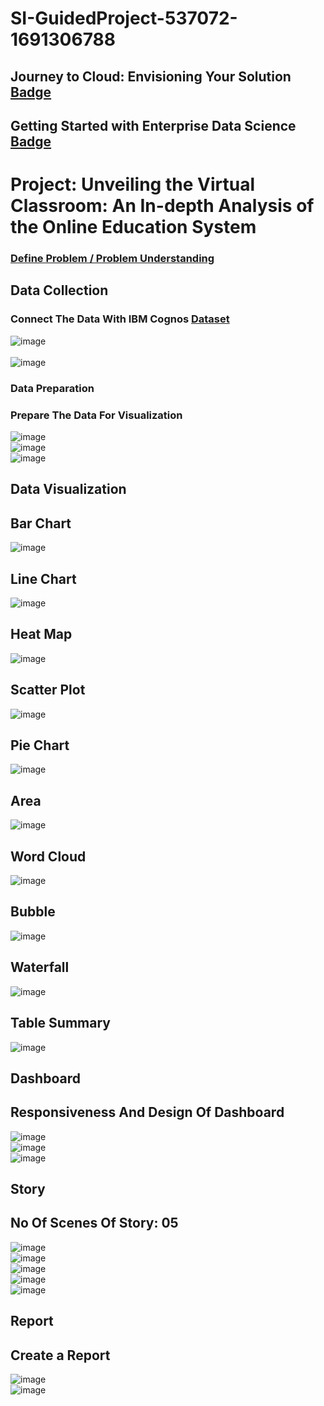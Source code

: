 # SI-GuidedProject-537072-1691306788

## Journey to Cloud: Envisioning Your Solution [Badge](https://www.credly.com/badges/d2295e4c-1bae-4695-b35d-b3ac8704165a/public_url) <br>
## Getting Started with Enterprise Data Science [Badge](https://www.credly.com/badges/8d7e78f7-0694-46fa-864f-13d672e97563/public_url) <br>
# Project: Unveiling the Virtual Classroom: An In-depth Analysis of the Online Education System <br>
### [Define Problem / Problem Understanding](https://github.com/smartinternz02/SI-GuidedProject-537072-1691306788/blob/main/Define_Problem_R_%20Problem_Understanding.docx) <br>

## Data Collection <br>
### Connect The Data With IBM Cognos [Dataset](https://github.com/smartinternz02/SI-GuidedProject-537072-1691306788/blob/main/ONLINE%20EDUCATION%20SYSTEM%20REVIEW.csv) <br>
![image](https://github.com/smartinternz02/SI-GuidedProject-537072-1691306788/assets/38531342/ce497a41-a593-4707-af99-0c727e712b20) <br>
<br>
![image](https://github.com/smartinternz02/SI-GuidedProject-537072-1691306788/assets/38531342/2816e48c-05e1-4eb8-bc55-6cac1ab4ad94)
<br>
### Data Preparation <br>
### Prepare The Data For Visualization <br>
![image](https://github.com/smartinternz02/SI-GuidedProject-537072-1691306788/assets/38531342/abb90064-f564-4061-978d-aef522db8434)
<br>
![image](https://github.com/smartinternz02/SI-GuidedProject-537072-1691306788/assets/38531342/d14a94eb-3c6b-411e-be5f-2cb1eac6613b)
<br>
![image](https://github.com/smartinternz02/SI-GuidedProject-537072-1691306788/assets/38531342/d5bf4663-d2b6-4029-942d-f983fafae7ef)
<br>
## Data Visualization <br>
## Bar Chart <br>
![image](https://github.com/smartinternz02/SI-GuidedProject-537072-1691306788/assets/38531342/7f352967-03b3-491d-ab5f-54864ef94c29) <br>
## Line Chart <br>
![image](https://github.com/smartinternz02/SI-GuidedProject-537072-1691306788/assets/38531342/5d3e4504-2e50-4689-8fcb-e089e368a182) <br>
## Heat Map <br>
![image](https://github.com/smartinternz02/SI-GuidedProject-537072-1691306788/assets/38531342/5fe51c8c-8a7b-4498-b0d7-65a247b098b7) <br>
## Scatter Plot <br>
![image](https://github.com/smartinternz02/SI-GuidedProject-537072-1691306788/assets/38531342/174a097c-5c63-4c9b-8d95-09b121524d93) <br>
## Pie Chart <br>
![image](https://github.com/smartinternz02/SI-GuidedProject-537072-1691306788/assets/38531342/8913de63-0dc0-4514-a0f2-13dd87727bda) <br>
## Area <br>
![image](https://github.com/smartinternz02/SI-GuidedProject-537072-1691306788/assets/38531342/724bbfe6-5bbf-4e9e-8d76-d29f254fc962) <br>
## Word Cloud <br>
![image](https://github.com/smartinternz02/SI-GuidedProject-537072-1691306788/assets/38531342/5b23e3fb-ca37-4a18-9181-8c5b7171ab80) <br>
## Bubble <br>
![image](https://github.com/smartinternz02/SI-GuidedProject-537072-1691306788/assets/38531342/ce2ee5c5-0dfd-45a6-962b-c379e7c319df) <br>
## Waterfall <br>
![image](https://github.com/smartinternz02/SI-GuidedProject-537072-1691306788/assets/38531342/8d0f8e8b-5f0b-45b9-b1bf-6123ea4e1d64) <br>
## Table Summary <br>
![image](https://github.com/smartinternz02/SI-GuidedProject-537072-1691306788/assets/38531342/754142bd-4f5b-41a3-9342-e29474d4e4e3) <br>
## Dashboard <br>
## Responsiveness And Design Of Dashboard <br>
![image](https://github.com/smartinternz02/SI-GuidedProject-537072-1691306788/assets/38531342/f466451e-e35b-4540-8c13-32b9fc4882fd) <br>
![image](https://github.com/smartinternz02/SI-GuidedProject-537072-1691306788/assets/38531342/3d368b4f-f25a-47ce-94bc-66f4b5e5bc3f) <br>
![image](https://github.com/smartinternz02/SI-GuidedProject-537072-1691306788/assets/38531342/4164f04d-10c3-47ce-a9aa-16de53d8bcc5) <br>
## Story <br>
## No Of Scenes Of Story: 05 <br>
![image](https://github.com/smartinternz02/SI-GuidedProject-537072-1691306788/assets/38531342/1828d160-0bc4-4154-b098-185c0cf8d40d) <br>
![image](https://github.com/smartinternz02/SI-GuidedProject-537072-1691306788/assets/38531342/855449e5-7ba9-4cb6-a137-0d0a0b552caf) <br>
![image](https://github.com/smartinternz02/SI-GuidedProject-537072-1691306788/assets/38531342/0d340405-bfdf-4cd4-8c17-566ae41526cb) <br>
![image](https://github.com/smartinternz02/SI-GuidedProject-537072-1691306788/assets/38531342/be771dae-5d29-40b2-bb06-4bf1a765e55f) <br>
![image](https://github.com/smartinternz02/SI-GuidedProject-537072-1691306788/assets/38531342/4f5ecba4-f21e-417a-96f3-5c7c36fa3850) <br>
## Report <br>
## Create a Report <br>
![image](https://github.com/smartinternz02/SI-GuidedProject-537072-1691306788/assets/38531342/5b2e7b33-6e64-4032-8514-c4d98c7e6643) <br>
![image](https://github.com/smartinternz02/SI-GuidedProject-537072-1691306788/assets/38531342/4baa51de-24ac-4056-b2d0-8a8528ea4043) <br>


























<br>
